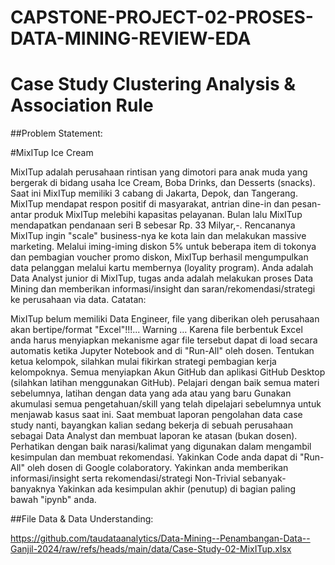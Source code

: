 # CAPSTONE-PROJECT-02-PROSES-DATA-MINING-REVIEW-EDA

# Case Study Clustering Analysis & Association Rule

##Problem Statement:

#MixITup Ice Cream

MixITup adalah perusahaan rintisan yang dimotori para anak muda yang bergerak di bidang usaha Ice Cream, Boba Drinks, dan Desserts (snacks).
Saat ini MixITup memiliki 3 cabang di Jakarta, Depok, dan Tangerang. MixITup mendapat respon positif di masyarakat, antrian dine-in dan pesan-antar produk MixITup melebihi kapasitas pelayanan.
Bulan lalu MixITup mendapatkan pendanaan seri B sebesar Rp. 33 Milyar,-. Rencananya MixITup ingin "scale" business-nya ke kota lain dan melakukan massive marketing.
Melalui iming-iming diskon 5% untuk beberapa item di tokonya dan pembagian voucher promo diskon, MixITup berhasil mengumpulkan data pelanggan melalui kartu membernya (loyality program).
Anda adalah Data Analyst junior di MixITup, tugas anda adalah melakukan proses Data Mining dan memberikan informasi/insight dan saran/rekomendasi/strategi ke perusahaan via data.
Catatan:

MixITup belum memiliki Data Engineer, file yang diberikan oleh perusahaan akan bertipe/format "Excel"!!!... Warning … Karena file berbentuk Excel anda harus menyiapkan mekanisme agar file tersebut dapat di load secara automatis ketika Jupyter Notebook and di "Run-All" oleh dosen.
Tentukan ketua kelompok, silahkan mulai fikirkan strategi pembagian kerja kelompoknya.
Semua menyiapkan Akun GitHub dan aplikasi GitHub Desktop (silahkan latihan menggunakan GitHub).
Pelajari dengan baik semua materi sebelumnya, latihan dengan data yang ada atau yang baru
Gunakan akumulasi semua pengetahuan/skill yang telah dipelajari sebelumnya untuk menjawab kasus saat ini.
Saat membuat laporan pengolahan data case study nanti, bayangkan kalian sedang bekerja di sebuah perusahaan sebagai Data Analyst dan membuat laporan ke atasan (bukan dosen). Perhatikan dengan baik narasi/kalimat yang digunakan dalam mengambil kesimpulan dan membuat rekomendasi.
Yakinkan Code anda dapat di "Run-All" oleh dosen di Google colaboratory.
Yakinkan anda memberikan informasi/insight serta rekomendasi/strategi Non-Trivial sebanyak-banyaknya
Yakinkan ada kesimpulan akhir (penutup) di bagian paling bawah "ipynb" anda.
 

##File Data & Data Understanding:

https://github.com/taudataanalytics/Data-Mining--Penambangan-Data--Ganjil-2024/raw/refs/heads/main/data/Case-Study-02-MixITup.xlsx  

